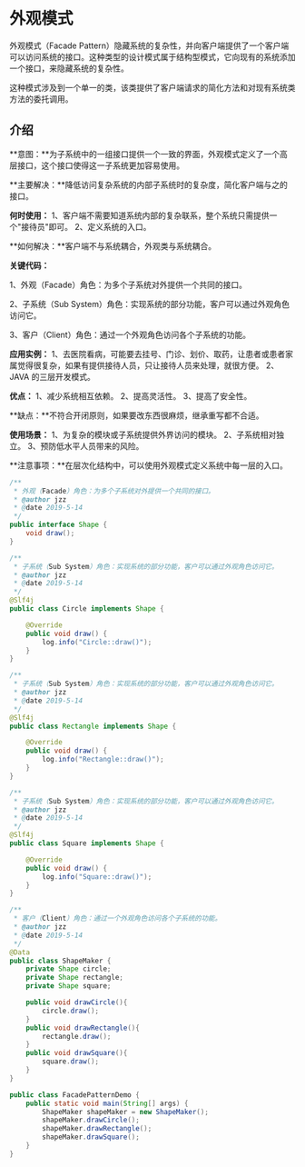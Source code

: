 # 外观模式

外观模式（Facade Pattern）隐藏系统的复杂性，并向客户端提供了一个客户端可以访问系统的接口。这种类型的设计模式属于结构型模式，它向现有的系统添加一个接口，来隐藏系统的复杂性。

这种模式涉及到一个单一的类，该类提供了客户端请求的简化方法和对现有系统类方法的委托调用。

## 介绍

**意图：**为子系统中的一组接口提供一个一致的界面，外观模式定义了一个高层接口，这个接口使得这一子系统更加容易使用。

**主要解决：**降低访问复杂系统的内部子系统时的复杂度，简化客户端与之的接口。

**何时使用：** 1、客户端不需要知道系统内部的复杂联系，整个系统只需提供一个"接待员"即可。 2、定义系统的入口。

**如何解决：**客户端不与系统耦合，外观类与系统耦合。

**关键代码：**

1、外观（Facade）角色：为多个子系统对外提供一个共同的接口。

2、子系统（Sub System）角色：实现系统的部分功能，客户可以通过外观角色访问它。

3、客户（Client）角色：通过一个外观角色访问各个子系统的功能。

**应用实例：** 1、去医院看病，可能要去挂号、门诊、划价、取药，让患者或患者家属觉得很复杂，如果有提供接待人员，只让接待人员来处理，就很方便。 2、JAVA 的三层开发模式。

**优点：** 1、减少系统相互依赖。 2、提高灵活性。 3、提高了安全性。

**缺点：**不符合开闭原则，如果要改东西很麻烦，继承重写都不合适。

**使用场景：** 1、为复杂的模块或子系统提供外界访问的模块。 2、子系统相对独立。 3、预防低水平人员带来的风险。

**注意事项：**在层次化结构中，可以使用外观模式定义系统中每一层的入口。

```java
/**
 * 外观（Facade）角色：为多个子系统对外提供一个共同的接口。
 * @author jzz
 * @date 2019-5-14
 */
public interface Shape {
    void draw();
}

/**
 * 子系统（Sub System）角色：实现系统的部分功能，客户可以通过外观角色访问它。
 * @author jzz
 * @date 2019-5-14
 */
@Slf4j
public class Circle implements Shape {

    @Override
    public void draw() {
        log.info("Circle::draw()");
    }
}

/**
 * 子系统（Sub System）角色：实现系统的部分功能，客户可以通过外观角色访问它。
 * @author jzz
 * @date 2019-5-14
 */
@Slf4j
public class Rectangle implements Shape {

    @Override
    public void draw() {
        log.info("Rectangle::draw()");
    }
}

/**
 * 子系统（Sub System）角色：实现系统的部分功能，客户可以通过外观角色访问它。
 * @author jzz
 * @date 2019-5-14
 */
@Slf4j
public class Square implements Shape {

    @Override
    public void draw() {
        log.info("Square::draw()");
    }
}

/**
 * 客户（Client）角色：通过一个外观角色访问各个子系统的功能。
 * @author jzz
 * @date 2019-5-14
 */
@Data
public class ShapeMaker {
    private Shape circle;
    private Shape rectangle;
    private Shape square;

    public void drawCircle(){
        circle.draw();
    }
    public void drawRectangle(){
        rectangle.draw();
    }
    public void drawSquare(){
        square.draw();
    }
}

public class FacadePatternDemo {
    public static void main(String[] args) {
        ShapeMaker shapeMaker = new ShapeMaker();
        shapeMaker.drawCircle();
        shapeMaker.drawRectangle();
        shapeMaker.drawSquare();
    }
}


```


